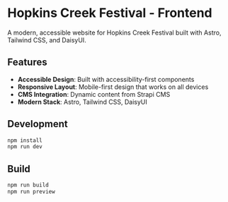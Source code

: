 # Hopkins Creek Festival - Frontend

A modern, accessible website for Hopkins Creek Festival built with Astro, Tailwind CSS, and DaisyUI.

## Features

- **Accessible Design**: Built with accessibility-first components
- **Responsive Layout**: Mobile-first design that works on all devices
- **CMS Integration**: Dynamic content from Strapi CMS
- **Modern Stack**: Astro, Tailwind CSS, DaisyUI

## Development

```bash
npm install
npm run dev
```

## Build

```bash
npm run build
npm run preview
```
